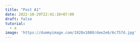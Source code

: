 ```yaml
---
title: "Post A1"
date: 2022-10-29T22:41:10+07:00
draft: false
tutorial:
  - a
image: 'https://dummyimage.com/1920x1080/dee2e6/6c757d.jpg'
---
```


